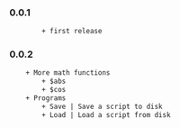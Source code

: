 ### 0.0.1
```diff
        + first release
```

### 0.0.2
```diff
    + More math functions
        + $abs
        + $cos
    + Programs
        + Save | Save a script to disk
        + Load | Load a script from disk
```